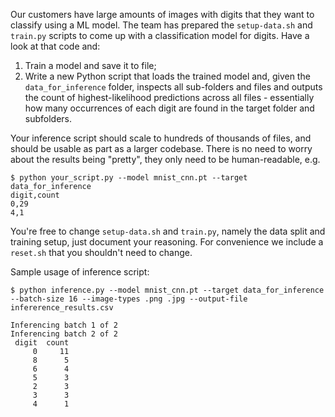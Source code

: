 Our customers have large amounts of images with digits that they want to classify using a ML model. The team has prepared the `setup-data.sh` and `train.py` scripts to come up with a classification model for digits. Have a look at that code and:
1. Train a model and save it to file;
2. Write a new Python script that loads the trained model and, given the `data_for_inference` folder, inspects all sub-folders and files and outputs the count of highest-likelihood predictions across all files - essentially how many occurrences of each digit are found in the target folder and subfolders.

Your inference script should scale to hundreds of thousands of files, and should be usable as part as a larger codebase. There is no need to worry about the results being "pretty", they only need to be human-readable, e.g.

```
$ python your_script.py --model mnist_cnn.pt --target data_for_inference
digit,count
0,29
4,1
```

You're free to change `setup-data.sh` and `train.py`, namely the data split and training setup, just document your reasoning. For convenience we include a `reset.sh` that you shouldn't need to change.

Sample usage of inference script:

```
$ python inference.py --model mnist_cnn.pt --target data_for_inference --batch-size 16 --image-types .png .jpg --output-file infererence_results.csv

Inferencing batch 1 of 2
Inferencing batch 2 of 2
 digit  count
     0     11
     8      5
     6      4
     5      3
     2      3
     3      3
     4      1
```